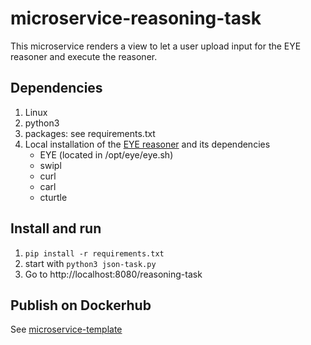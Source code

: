 # microservice-reasoning-task

This microservice renders a view to let a user upload input for the EYE reasoner and execute the reasoner.

## Dependencies
1. Linux
2. python3
3. packages: see requirements.txt
4. Local installation of the [EYE reasoner](http://sourceforge.net/projects/eulersharp/files/eulersharp/) and its dependencies
   - EYE (located in /opt/eye/eye.sh) 
   - swipl
   - curl
   - carl
   - cturtle

## Install and run
1. ``pip install -r requirements.txt``
3. start with ``python3 json-task.py``
4. Go to http://localhost:8080/reasoning-task

## Publish on Dockerhub
See [microservice-template](https://github.com/nie-ine/microservice-template)
